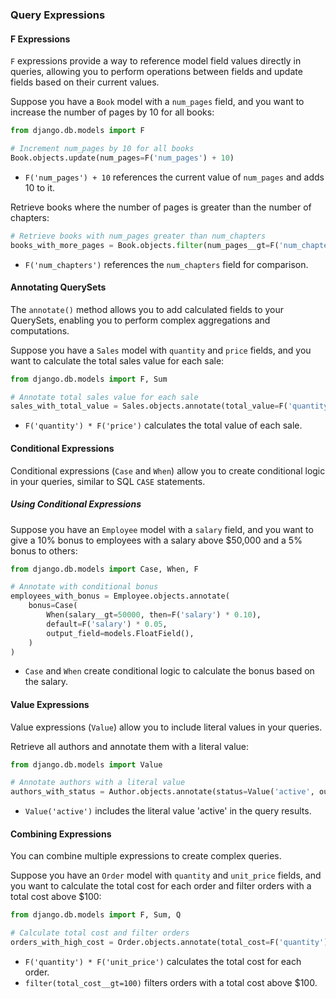 ### Query Expressions

#### F Expressions

`F` expressions provide a way to reference model field values directly in queries, allowing you to perform operations between fields and update fields based on their current values.

Suppose you have a `Book` model with a `num_pages` field, and you want to increase the number of pages by 10 for all books:

```python
from django.db.models import F

# Increment num_pages by 10 for all books
Book.objects.update(num_pages=F('num_pages') + 10)
```

- `F('num_pages') + 10` references the current value of `num_pages` and adds 10 to it.

Retrieve books where the number of pages is greater than the number of chapters:

```python
# Retrieve books with num_pages greater than num_chapters
books_with_more_pages = Book.objects.filter(num_pages__gt=F('num_chapters'))
```

- `F('num_chapters')` references the `num_chapters` field for comparison.

#### Annotating QuerySets

The `annotate()` method allows you to add calculated fields to your QuerySets, enabling you to perform complex aggregations and computations.

Suppose you have a `Sales` model with `quantity` and `price` fields, and you want to calculate the total sales value for each sale:

```python
from django.db.models import F, Sum

# Annotate total sales value for each sale
sales_with_total_value = Sales.objects.annotate(total_value=F('quantity') * F('price'))
```

- `F('quantity') * F('price')` calculates the total value of each sale.

#### Conditional Expressions

Conditional expressions (`Case` and `When`) allow you to create conditional logic in your queries, similar to SQL `CASE` statements.

##### Using Conditional Expressions

Suppose you have an `Employee` model with a `salary` field, and you want to give a 10% bonus to employees with a salary above $50,000 and a 5% bonus to others:

```python
from django.db.models import Case, When, F

# Annotate with conditional bonus
employees_with_bonus = Employee.objects.annotate(
    bonus=Case(
        When(salary__gt=50000, then=F('salary') * 0.10),
        default=F('salary') * 0.05,
        output_field=models.FloatField(),
    )
)
```

- `Case` and `When` create conditional logic to calculate the bonus based on the salary.

#### Value Expressions

Value expressions (`Value`) allow you to include literal values in your queries.

Retrieve all authors and annotate them with a literal value:

```python
from django.db.models import Value

# Annotate authors with a literal value
authors_with_status = Author.objects.annotate(status=Value('active', output_field=models.CharField()))
```

- `Value('active')` includes the literal value 'active' in the query results.

#### Combining Expressions

You can combine multiple expressions to create complex queries.

Suppose you have an `Order` model with `quantity` and `unit_price` fields, and you want to calculate the total cost for each order and filter orders with a total cost above $100:

```python
from django.db.models import F, Sum, Q

# Calculate total cost and filter orders
orders_with_high_cost = Order.objects.annotate(total_cost=F('quantity') * F('unit_price')).filter(total_cost__gt=100)
```

- `F('quantity') * F('unit_price')` calculates the total cost for each order.
- `filter(total_cost__gt=100)` filters orders with a total cost above $100.

